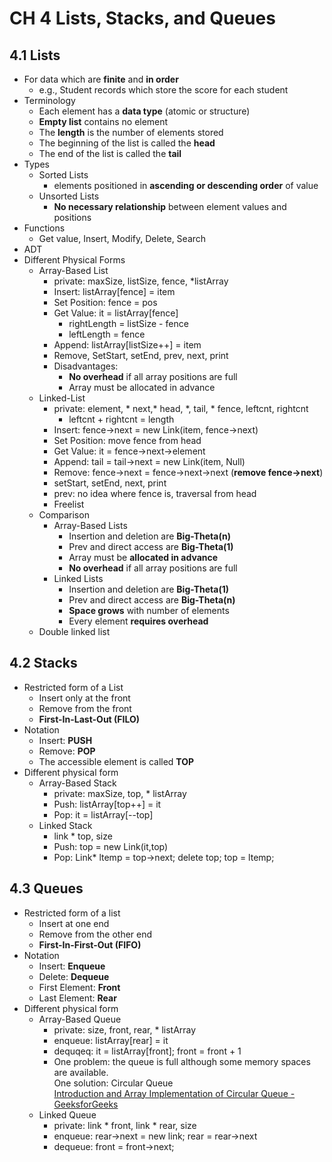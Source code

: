 # CH 4 Lists, Stacks, and Queues
## 4.1 Lists
- For data which are **finite** and **in order**    
    - e.g., Student records which store the score for each student
- Terminology    
    - Each element has a **data type** (atomic or structure)
    - **Empty list** contains no element
    - The **length** is the number of elements stored
    - The beginning of the list is called the **head**
    - The end of the list is called the **tail**
- Types    
    - Sorted Lists        
        - elements positioned in **ascending or descending order** of value
    - Unsorted Lists        
        - **No necessary relationship** between element values and positions
- Functions    
    - Get value, Insert, Modify, Delete, Search
- ADT
- Different Physical Forms    
    - Array-Based List        
        - private: maxSize, listSize, fence, \*listArray
        - Insert: listArray[fence] = item
        - Set Position: fence = pos
        - Get Value: it = listArray[fence]            
            - rightLength = listSize - fence
            - leftLength = fence
        - Append: listArray[listSize++] = item
        - Remove, SetStart, setEnd, prev, next, print
        - Disadvantages:           
            - **No overhead** if all array positions are full
            - Array must be allocated in advance
    - Linked-List        
        - private: element, \* next,\* head, \*, tail, \* fence, leftcnt, rightcnt            
            - leftcnt + rightcnt = length
        - Insert: fence->next = new Link<Elem>(item, fence->next)
        - Set Position: move fence from head
        - Get Value: it = fence->next->element
        - Append: tail = tail->next = new Link<Elem>(item, Null)
        - Remove: fence->next = fence->next->next (**remove fence->next**)
        - setStart, setEnd, next, print
        - prev: no idea where fence is, traversal from head
        - Freelist
    - Comparison     
        - Array-Based Lists          
            - Insertion and deletion are **Big-Theta(n)**
            - Prev and direct access are **Big-Theta(1)**
            - Array must be **allocated in advance**
            - **No overhead** if all array positions are full
        - Linked Lists          
            - Insertion and deletion are **Big-Theta(1)**
            - Prev and direct access are **Big-Theta(n)**
            - **Space grows** with number of elements
            - Every element **requires overhead**
    - Double linked list
## 4.2 Stacks
- Restricted form of a List  
    - Insert only at the front
    - Remove from the front
    - **First-In-Last-Out (FILO)**
- Notation 
    - Insert: **PUSH**
    - Remove: **POP**
    - The accessible element is called **TOP**
- Different physical form 
    - Array-Based Stack      
        - private: maxSize, top, \* listArray
        - Push: listArray[top++] = it
        - Pop: it = listArray[--top]
    - Linked Stack    
        - link \* top, size
        - Push: top = new Link<Elem>(it,top)
        - Pop: Link<Elem>\* ltemp = top->next; delete top; top = ltemp;
## 4.3 Queues
- Restricted form of a list    
    - Insert at one end
    - Remove from the other end
    - **First-In-First-Out (FIFO)**
- Notation  
    - Insert: **Enqueue**
    - Delete: **Dequeue**
    - First Element: **Front**
    - Last Element: **Rear**
- Different physical form    
    - Array-Based Queue      
        - private: size, front, rear, \* listArray
        - enqueue: listArray[rear] = it
        - dequqeq: it = listArray[front]; front = front + 1
        - One problem: the queue is full although some memory spaces are available.   
            One solution: Circular Queue            
            [Introduction and Array Implementation of Circular Queue - GeeksforGeeks](https://www.geeksforgeeks.org/introduction-and-array-implementation-of-circular-queue/)            
    - Linked Queue       
        - private: link \* front, link \* rear, size
        - enqueue: rear->next = new link; rear = rear->next
        - dequeue: front = front->next;
